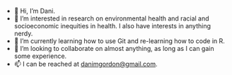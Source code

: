 - 👋 Hi, I’m Dani.
- 👀 I’m interested in research on environmental health and racial and socioeconomic inequities in health. I also have interests in anything nerdy.
- 🌱 I’m currently learning how to use Git and re-learning how to code in R. 
- 💞️ I’m looking to collaborate on almost anything, as long as I can gain some experience.
- 📫 I can be reached at danimgordon@gmail.com. 

<!---
nerdificent/nerdificent is a ✨ special ✨ repository because its `README.md` (this file) appears on your GitHub profile.
You can click the Preview link to take a look at your changes.
--->

